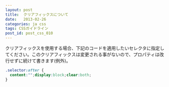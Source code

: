 ```yaml
---
layout: post
title:  クリアフィックスについて
date:   2013-02-26
categories: ja css
tags: CSSガイドライン
post_id: post_css_010
---
```

クリアフィックスを使用する場合、下記のコードを適用したいセレクタに指定してください。このクリアフィックスは変更される事がないので、プロパティは改行せずに続けて書きます(例外)。

```css
.selector:after {
  content:"";display:block;clear:both;
}
```
